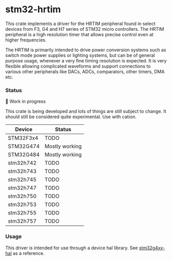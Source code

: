 # stm32-hrtim

This crate implements a driver for the HRTIM peripheral found in select devices from F3, G4 and H7 series of STM32 micro controllers. The HRTIM peripheral is a high resolution timer that allows precise control even at higher frequencies.

The HRTIM is primarily intended to drive power conversion systems such as switch mode power
supplies or lighting systems, but can be of general purpose usage, whenever a very fine
timing resolution is expected. It is very flexible allowing complicated waveforms and support connections to various other peripherals like DACs, ADCs, comparators, other timers, DMA etc.

### Status

🚧 Work in progress

This crate is being developed and lots of things are still subject to change. It should still be considered quite experimental. Use with cation.

|   Device  |     Status     |
|-----------|----------------|
| STM32F3x4 |      TODO      |
| STM32G474 | Mostly working |
| STM32G484 | Mostly working |
| stm32h742 |      TODO      |
| stm32h743 |      TODO      |
| stm32h745 |      TODO      |
| stm32h747 |      TODO      |
| stm32h750 |      TODO      |
| stm32h753 |      TODO      |
| stm32h755 |      TODO      |
| stm32h757 |      TODO      |

### Usage
This driver is intended for use through a device hal library. See [stm32g4xx-hal](https://github.com/stm32-rs/stm32g4xx-hal/) as a reference.
